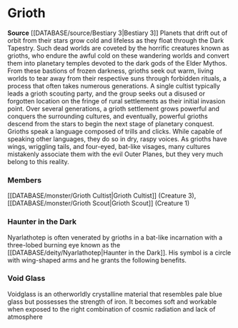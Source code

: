 ﻿---
creature_family: Grioth
id: '240'
name: Grioth
rarity: Common
rus_type_level: null
source: '[[DATABASE/source/Bestiary 3|Bestiary 3]]'
trait: null
type: Creature Family

---
# Grioth

**Source** [[DATABASE/source/Bestiary 3|Bestiary 3]]
Planets that drift out of orbit from their stars grow cold and lifeless as they float through the Dark Tapestry. Such dead worlds are coveted by the horrific creatures known as grioths, who endure the awful cold on these wandering worlds and convert them into planetary temples devoted to the dark gods of the Elder Mythos. From these bastions of frozen darkness, grioths seek out warm, living worlds to tear away from their respective suns through forbidden rituals, a process that often takes numerous generations.
 A single cultist typically leads a grioth scouting party, and the group seeks out a disused or forgotten location on the fringe of rural settlements as their initial invasion point. Over several generations, a grioth settlement grows powerful and conquers the surrounding cultures, and eventually, powerful grioths descend from the stars to begin the next stage of planetary conquest.
 Grioths speak a language composed of trills and clicks. While capable of speaking other languages, they do so in dry, raspy voices. As grioths have wings, wriggling tails, and four-eyed, bat-like visages, many cultures mistakenly associate them with the evil Outer Planes, but they very much belong to this reality.

### Members

[[DATABASE/monster/Grioth Cultist|Grioth Cultist]] (Creature 3), [[DATABASE/monster/Grioth Scout|Grioth Scout]] (Creature 1)

###  Haunter in the Dark

Nyarlathotep is often venerated by grioths in a bat-like incarnation with a three-lobed burning eye known as the [[DATABASE/deity/Nyarlathotep|Haunter in the Dark]]. His symbol is a circle with wing-shaped arms and he grants the following benefits.

###  Void Glass

Voidglass is an otherworldly crystalline material that resembles pale blue glass but possesses the strength of iron. It becomes soft and workable when exposed to the right combination of cosmic radiation and lack of atmosphere